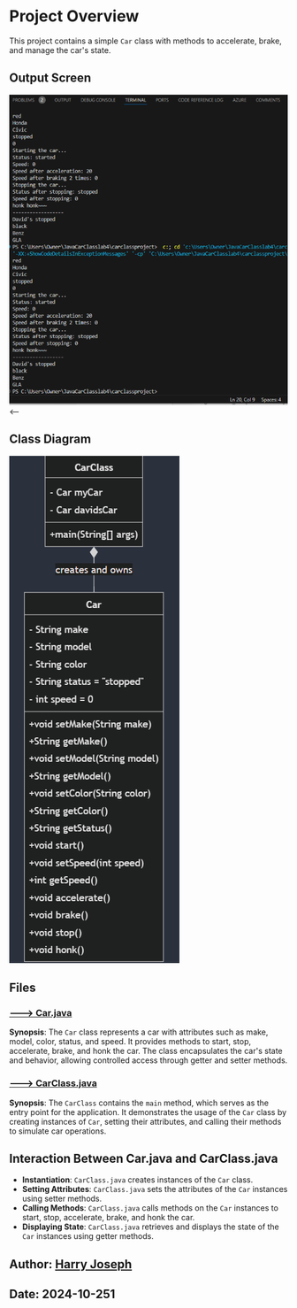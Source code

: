 # Project Overview
This project contains a simple `Car` class with methods to accelerate, brake, and manage the car's state.

## Output Screen

![Output Screen](images/outputscreen.png) <--

## Class Diagram
![Flowchart](images/ClassCar.png) 
## Files

### [---> Car.java](src/main/java/com/me/carclass/Car.java)
**Synopsis**:
The `Car` class represents a car with attributes such as make, model, color, status, and speed. It provides methods to start, stop, accelerate, brake, and honk the car. The class encapsulates the car's state and behavior, allowing controlled access through getter and setter methods.

### [---> CarClass.java](src/main/java/com/me/carclass/CarClass.java)
**Synopsis**:
The `CarClass` contains the `main` method, which serves as the entry point for the application. It demonstrates the usage of the `Car` class by creating instances of `Car`, setting their attributes, and calling their methods to simulate car operations.

## Interaction Between Car.java and CarClass.java

- **Instantiation**: `CarClass.java` creates instances of the `Car` class.
- **Setting Attributes**: `CarClass.java` sets the attributes of the `Car` instances using setter methods.
- **Calling Methods**: `CarClass.java` calls methods on the `Car` instances to start, stop, accelerate, brake, and honk the car.
- **Displaying State**: `CarClass.java` retrieves and displays the state of the `Car` instances using getter methods.

## Author: [Harry Joseph](https://github.com/hjoseph777)
## Date: 2024-10-251
